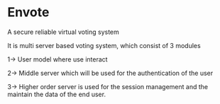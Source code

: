 # Envote
A secure reliable virtual voting system

It is multi server based voting system, which consist of 3 modules

1-> User model where use interact

2-> Middle server which will be used for the authentication of the user

3-> Higher order server is used for the session management and the maintain the data of the end user.
